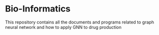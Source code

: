 # Bio-Informatics
This repository contains all the documents and programs related to graph neural network and how to apply GNN to drug production
